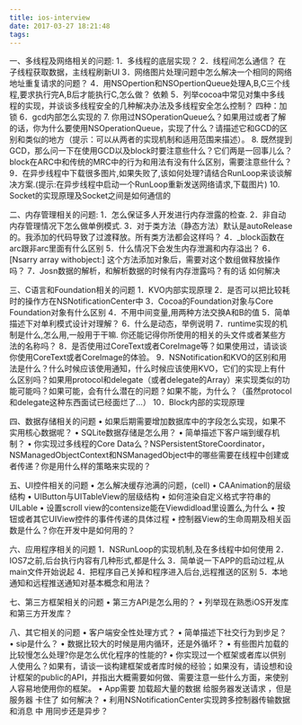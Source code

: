 ```yaml
---
title: ios-interview
date: 2017-03-27 18:21:48
tags:
---
```

一、多线程及网络相关的问题:
1．多线程的底层实现？
2．线程间怎么通信？
在子线程获取数据，主线程刷新UI
3．网络图片处理问题中怎么解决一个相同的网络地址重复请求的问题？
4．用NSOpertion和NSOpertionQueue处理A,B,C三个线程,要求执行完A,B后才能执行C,怎么做？
依赖
5．列举cocoa中常见对集中多线程的实现，并谈谈多线程安全的几种解决办法及多线程安全怎么控制？ 四种：加锁
6．gcd内部怎么实现的
7. 你用过NSOperationQueue么？如果用过或者了解的话，你为什么要使用NSOperationQueue，实现了什么？请描述它和GCD的区别和类似的地方（提示：可以从两者的实现机制和适用范围来描述）。
8. 既然提到GCD，那么问一下在使用GCD以及block时要注意些什么？它们两是一回事儿么？block在ARC中和传统的MRC中的行为和用法有没有什么区别，需要注意些什么？
9．在异步线程中下载很多图片,如果失败了,该如何处理?请结合RunLoop来谈谈解决方案.(提示:在异步线程中启动一个RunLoop重新发送网络请求,下载图片)
10. Socket的实现原理及Socket之间是如何通信的


二、内存管理相关的问题:
1．怎么保证多人开发进行内存泄露的检查.
2．非自动内存管理情况下怎么做单例模式.
3．对于类方法（静态方法）默认是autoRelease的。我添加的代码导致了过渡释放。所有类方法都会这样吗？
4．_block函数在arc跟非arc里面有什么区别
5．什么情况下会发生内存泄漏和内存溢出？
6．[Nsarry array withobject:<id>] 这个方法添加对象后，需要对这个数组做释放操作吗？
7．Josn数据的解析，和解析数据的时候有内存泄露吗？有的话 如何解决


三、C语言和Foundation相关的问题
1．KVO内部实现原理
2．是否可以把比较耗时的操作方在NSNotificationCenter中
3．Cocoa的Foundation对象与Core Foundation对象有什么区别
4．不用中间变量,用两种方法交换A和B的值
5．简单描述下对单利模式设计对理解？
6．什么是动态，举例说明
7．runtime实现的机制是什么,怎么用,一般用于干嘛. 你还能记得你所使用的相关的头文件或者某些方法的名称吗？ 
8．是否使用过CoreText或者CoreImage等？如果使用过，请谈谈你使用CoreText或者CoreImage的体验。
9．NSNotification和KVO的区别和用法是什么？什么时候应该使用通知，什么时候应该使用KVO，它们的实现上有什么区别吗？如果用protocol和delegate（或者delegate的Array）来实现类似的功能可能吗？如果可能，会有什么潜在的问题？如果不能，为什么？（虽然protocol和delegate这种东西面试已经面烂了…）
10．Block内部的实现原理

四、数据存储相关的问题
	•	如果后期需要增加数据库中的字段怎么实现，如果不实用核心数据呢？
	•	SQLite数据存储是怎么用？
	•	简单描述下客户端到缓存机制？
	•	你实现过多线程的Core Data么？NSPersistentStoreCoordinator，NSManagedObjectContext和NSManagedObject中的哪些需要在线程中创建或者传递？你是用什么样的策略来实现的？


五、UI控件相关的问题
	•	怎么解决缓存池满的问题，(cell)
	•	CAAnimation的层级结构
	•	UIButton与UITableView的层级结构
	•	如何渲染自定义格式字符串的UILable
	•	设置scroll view的contensize能在Viewdidload里设置么,为什么
	•	按钮或者其它UIView控件的事件传递的具体过程
	•	控制器View的生命周期及相关函数是什么？你在开发中是如何用的？

六、应用程序相关的问题
1．NSRunLoop的实现机制,及在多线程中如何使用
2．IOS7之前,后台执行内容有几种形式,都是什么
3．简单说一下APP的启动过程,从main文件开始说起
4．把程序自己关掉和程序进入后台,远程推送的区别
5．本地通知和远程推送通知对基本概念和用法？

七、第三方框架相关的问题
	•	第三方API是怎么用的？
	•	列举现在熟悉iOS开发库和第三方开发库？

八、其它相关的问题
	•	客户端安全性处理方式？
	•	简单描述下社交行为到步足？
	•	sip是什么？
	•	数据比较大的时候是用内循环，还是外循坏？
	•	有些图片加载的比较慢怎么处理?你是怎么优化程序的性能的?
	•	你实现过一个框架或者库以供别人使用么？如果有，请谈一谈构建框架或者库时候的经验；如果没有，请设想和设计框架的public的API，并指出大概需要如何做、需要注意一些什么方面，来使别人容易地使用你的框架。
	•	App需要 加载超大量的数据 给服务器发送请求  ，但是服务器 卡住了 如何解决？
	•	利用NSNotificationCenter实现跨多控制器传输数据和消息 中 用同步还是异步？